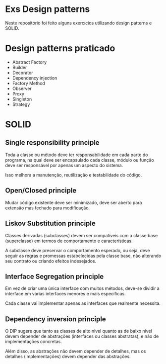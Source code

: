 # Exs Design patterns

Neste repositório foi feito alguns exercícios utilizando design patterns e SOLID.

# Design patterns praticado
- Abstract Factory
- Builder
- Decorator
- Dependency injection
- Factory Method
- Observer
- Proxy
- Singleton
- Strategy

# SOLID

## Single responsibility principle
Toda a classe ou método deve ter responsabilidade em cada parte do programa, na qual deve ser encapsulado
cada classe, módulo ou função deve ser responsável por apenas um aspecto do sistema. 

Isso melhora a manutenção, reutilização e testabilidade do código.

## Open/Closed principle 

Mudar código existente deve ser minimizado, deve ser aberto para extensão mas fechado para modificação.

## Liskov Substitution principle

Classes derivadas (subclasses) devem ser compatíveis com a classe base (superclasse) em termos de comportamento e características.

A subclasse deve preservar o comportamento esperado, ou seja, deve seguir as regras e promessas estabelecidas pela classe base, não alterando seu contrato ou criando efeitos indesejados.

## Interface Segregation principle

Em vez de criar uma única interface com muitos métodos, deve-se dividir a interface em várias interfaces menores e mais específicas. 

Cada classe vai implementar apenas as interfaces que realmente necessita.

## Dependency inversion principle

O DIP sugere que tanto as classes de alto nível quanto as de baixo nível devem depender de abstrações (interfaces ou classes abstratas), 
e não de implementações concretas. 

Além disso, as abstrações não devem depender de detalhes, mas os detalhes (implementações) devem depender das abstrações.


